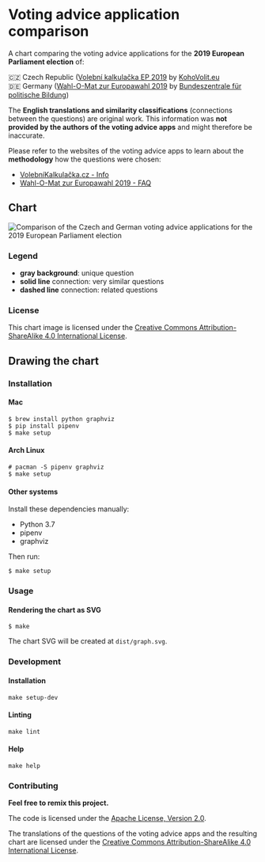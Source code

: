 # Voting advice application comparison

A chart comparing the voting advice applications for the **2019 European
Parliament election** of:

&#x1f1e8;&#x1f1ff; Czech Republic ([Volební kalkulačka EP
2019](https://volebnikalkulacka.cz/cs/evropsky-parlament-2019/) by
[KohoVolit.eu](http://kohovolit.eu/)\
&#x1f1e9;&#x1f1ea; Germany ([Wahl-O-Mat zur Europawahl
2019](https://www.wahl-o-mat.de/europawahl2019/) by [Bundeszentrale für
politische Bildung](https://www.bpb.de/))

The **English translations and similarity classifications** (connections between
the questions) are original work. This information was **not provided by the
authors of the voting advice apps** and might therefore be inaccurate.

Please refer to the websites of the voting advice apps to learn about the
**methodology** how the questions were chosen:

- [VolebníKalkulačka.cz - Info](https://volebnikalkulacka.cz/info/)
- [Wahl-O-Mat zur Europawahl 2019 - FAQ](https://www.wahl-o-mat.de/europawahl2019/popup_faq.php)

## Chart

![Comparison of the Czech and German voting advice applications for the 2019
European Parliament election](./dist/graph.svg)

### Legend

- **gray background**: unique question
- **solid line** connection: very similar questions
- **dashed line** connection: related questions

### License

This chart image is licensed under the [Creative Commons Attribution-ShareAlike
4.0 International License](http://creativecommons.org/licenses/by-sa/4.0/).

## Drawing the chart

### Installation

#### Mac

``` shell
$ brew install python graphviz
$ pip install pipenv
$ make setup
```

#### Arch Linux

``` shell
# pacman -S pipenv graphviz
$ make setup
```

#### Other systems

Install these dependencies manually:

- Python 3.7
- pipenv
- graphviz

Then run:

``` shell
$ make setup
```

### Usage

#### Rendering the chart as SVG

```
$ make
```

The chart SVG will be created at `dist/graph.svg`.

### Development

#### Installation

``` shell
make setup-dev
```

#### Linting

``` shell
make lint
```

#### Help

``` shell
make help
```

### Contributing

**Feel free to remix this project.**

The code is licensed under the [Apache License, Version
2.0](http://www.apache.org/licenses/LICENSE-2.0).

The translations of the questions of the voting advice apps and the resulting
chart are licensed under the [Creative Commons Attribution-ShareAlike 4.0
International License](http://creativecommons.org/licenses/by-sa/4.0/).

